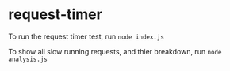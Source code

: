 # request-timer

To run the request timer test, run `node index.js`

To show all slow running requests, and thier breakdown, run `node analysis.js`

